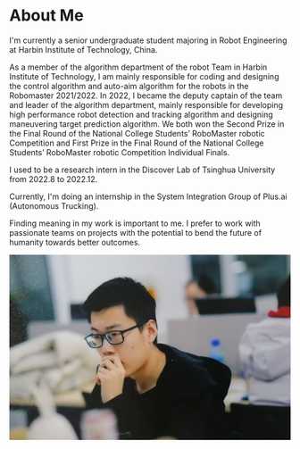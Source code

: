 # About Me

I'm currently a senior undergraduate student majoring in Robot Engineering at Harbin Institute of Technology, China.

As a member of the algorithm department of the robot Team in Harbin Institute of Technology, I am mainly responsible for coding and designing the control algorithm and auto-aim algorithm for the robots in the Robomaster 2021/2022. In 2022, I became the deputy captain of the team and leader of the algorithm department, mainly responsible for developing high performance robot detection and tracking algorithm and designing maneuvering target prediction algorithm. We both won the Second Prize in the Final Round of the National College Students’ RoboMaster robotic Competition and First Prize in the Final Round of the National College Students’ RoboMaster robotic Competition Individual Finals.

I used to be a research intern in the Discover Lab of Tsinghua University from 2022.8 to 2022.12. 

Currently, I'm doing an internship in the System Integration Group of Plus.ai (Autonomous Trucking). 


Finding meaning in my work is important to me. I prefer to work with passionate teams on projects with the potential to bend the future of humanity towards better outcomes.

<!-- 我目前是哈尔滨工业大学（威海）机器人工程专业的一名大三本科生。

作为哈尔滨工业大学（威海）竞技机器人队算法部门的一员，我主要负责21赛季、22赛季Robomaster机器人控制算法和自动瞄准算法的设计与实现。2022年，我成为团队副队长兼算法部门负责人，主要负责开发高性能机器人检测与跟踪算法，设计机动目标预测算法。在2021年Robomaster的决赛中获得了二等奖。

在工作中找到意义对我来说很重要。我更喜欢与充满激情的团队一起工作，从事那些有潜力使人类的未来朝着更好的结果发展的项目。 -->

<!-- Hoping to contribute to open source robotics. -->

<div style="text-align:left">
    <img src="assets/images/0.png">
</div>

